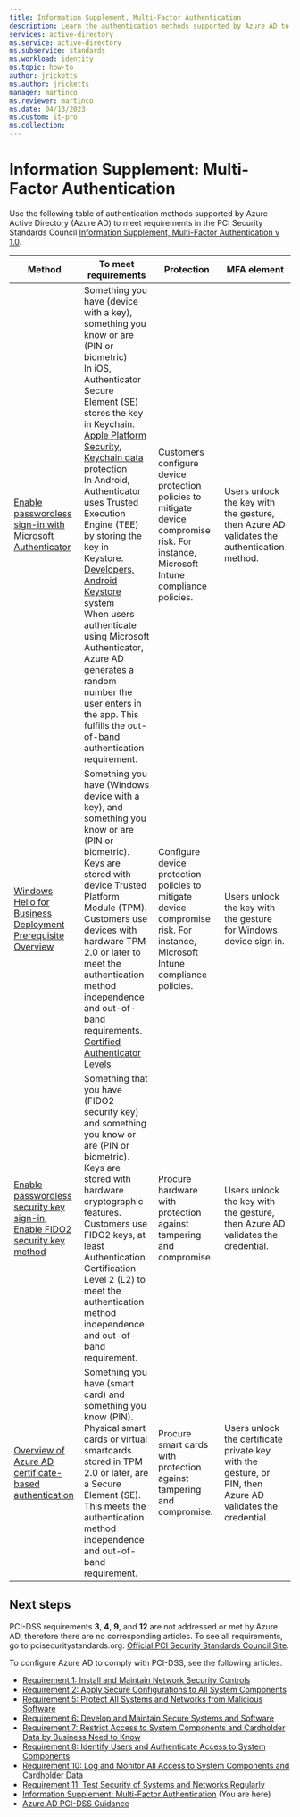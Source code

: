 ```yaml
---
title: Information Supplement, Multi-Factor Authentication
description: Learn the authentication methods supported by Azure AD to meet PCI MFA requirements.
services: active-directory 
ms.service: active-directory
ms.subservice: standards
ms.workload: identity
ms.topic: how-to
author: jricketts
ms.author: jricketts
manager: martinco
ms.reviewer: martinco
ms.date: 04/13/2023
ms.custom: it-pro
ms.collection: 
---
```


# Information Supplement: Multi-Factor Authentication

Use the following table of authentication methods supported by Azure Active Directory (Azure AD) to meet requirements in the PCI Security Standards Council [Information Supplement, Multi-Factor Authentication v 1.0](https://listings.pcisecuritystandards.org/pdfs/Multi-Factor-Authentication-Guidance-v1.pdf).

|Method|To meet requirements|Protection|MFA element|
|-|-|-|-|
|[Enable passwordless sign-in with Microsoft Authenticator](../authentication/howto-authentication-passwordless-phone.md)|Something you have (device with a key), something you know or are (PIN or biometric) </br> In iOS, Authenticator Secure Element (SE) stores the key in Keychain. [Apple Platform Security, Keychain data protection](https://support.apple.com/guide/security/keychain-data-protection-secb0694df1a/web) </br> In Android, Authenticator uses Trusted Execution Engine (TEE) by storing the key in Keystore. [Developers, Android Keystore system](https://developer.android.com/training/articles/keystore) </br> When users authenticate using Microsoft Authenticator, Azure AD generates a random number the user enters in the app. This fulfills the out-of-band authentication requirement. |Customers configure device protection policies to mitigate device compromise risk. For instance, Microsoft Intune compliance policies. |Users unlock the key with the gesture, then Azure AD validates the authentication method. |
|[Windows Hello for Business Deployment Prerequisite Overview](/windows/security/identity-protection/hello-for-business/hello-identity-verification) |Something you have (Windows device with a key), and something you know or are (PIN or biometric). </br> Keys are stored with device Trusted Platform Module (TPM). Customers use devices with hardware TPM 2.0 or later to meet the authentication method independence and out-of-band requirements. </br> [Certified Authenticator Levels](https://fidoalliance.org/certification/authenticator-certification-levels/)|Configure device protection policies to mitigate device compromise risk. For instance, Microsoft Intune compliance policies. |Users unlock the key with the gesture for Windows device sign in.|
|[Enable passwordless security key sign-in, Enable FIDO2 security key method](../authentication/howto-authentication-passwordless-security-key.md)|Something that you have (FIDO2 security key) and something you know or are (PIN or biometric). </br> Keys are stored with hardware cryptographic features. Customers use FIDO2 keys, at least Authentication Certification Level 2 (L2) to meet the authentication method independence and out-of-band requirement.|Procure hardware with protection against tampering and compromise.|Users unlock the key with the gesture, then Azure AD validates the credential.  |
|[Overview of Azure AD certificate-based authentication](../authentication/concept-certificate-based-authentication.md)|Something you have (smart card) and something you know (PIN). </br> Physical smart cards or virtual smartcards stored in TPM 2.0 or later, are a Secure Element (SE). This meets the authentication method independence and out-of-band requirement.|Procure smart cards with protection against tampering and compromise.|Users unlock the certificate private key with the gesture, or PIN, then Azure AD validates the credential. |

## Next steps

PCI-DSS requirements **3**, **4**, **9**, and **12** are not addressed or met by Azure AD, therefore there are no corresponding articles. To see all requirements, go to pcisecuritystandards.org: [Official PCI Security Standards Council Site](https://docs-prv.pcisecuritystandards.org/PCI%20DSS/Standard/PCI-DSS-v4_0.pdf).

To configure Azure AD to comply with PCI-DSS, see the following articles. 

* [Requirement 1: Install and Maintain Network Security Controls](pci-requirement-1.md)
* [Requirement 2: Apply Secure Configurations to All System Components](pci-requirement-2.md)
* [Requirement 5: Protect All Systems and Networks from Malicious Software](pci-requirement-5.md)
* [Requirement 6: Develop and Maintain Secure Systems and Software](pci-requirement-6.md)
* [Requirement 7: Restrict Access to System Components and Cardholder Data by Business Need to Know](pci-requirement-7.md)
* [Requirement 8: Identify Users and Authenticate Access to System Components](pci-requirement-8.md)
* [Requirement 10: Log and Monitor All Access to System Components and Cardholder Data](pci-requirement-10.md)
* [Requirement 11: Test Security of Systems and Networks Regularly](pci-requirement-11.md)
* [Information Supplement: Multi-Factor Authentication](azure-ad-pci-dss-mfa.md) (You are here)
* [Azure AD PCI-DSS Guidance](azure-ad-pci-dss-guidance.md) 
